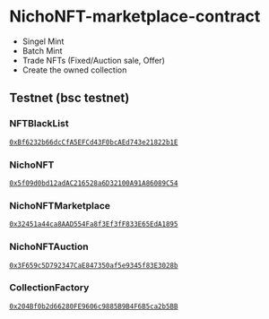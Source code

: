 ﻿# NichoNFT-marketplace-contract
 - Singel Mint
 - Batch Mint
 - Trade NFTs (Fixed/Auction sale, Offer)
 - Create the owned collection

## Testnet (bsc testnet)
### NFTBlackList 
[```0xBf6232b66dcCfA5EFCd43F0bcAEd743e21822b1E```](https://testnet.bscscan.com/address/0xBf6232b66dcCfA5EFCd43F0bcAEd743e21822b1E)
### NichoNFT 
[```0x5f09d0bd12adAC216528a6D32100A91A86089C54```](https://testnet.bscscan.com/address/0x5f09d0bd12adAC216528a6D32100A91A86089C54)
### NichoNFTMarketplace 
[```0x32451a44ca8AAD554Fa8f3Ef3fF833E65EdA1895```](https://testnet.bscscan.com/address/0x32451a44ca8AAD554Fa8f3Ef3fF833E65EdA1895)
### NichoNFTAuction 
[```0x3F659c5D792347CaE847350af5e9345f83E3028b```](https://testnet.bscscan.com/address/0x3F659c5D792347CaE847350af5e9345f83E3028b)
### CollectionFactory 
[```0x204Bf0b2d66280FE9606c9885B9B4F6B5ca2b5BB```](https://testnet.bscscan.com/address/0x204Bf0b2d66280FE9606c9885B9B4F6B5ca2b5BB)